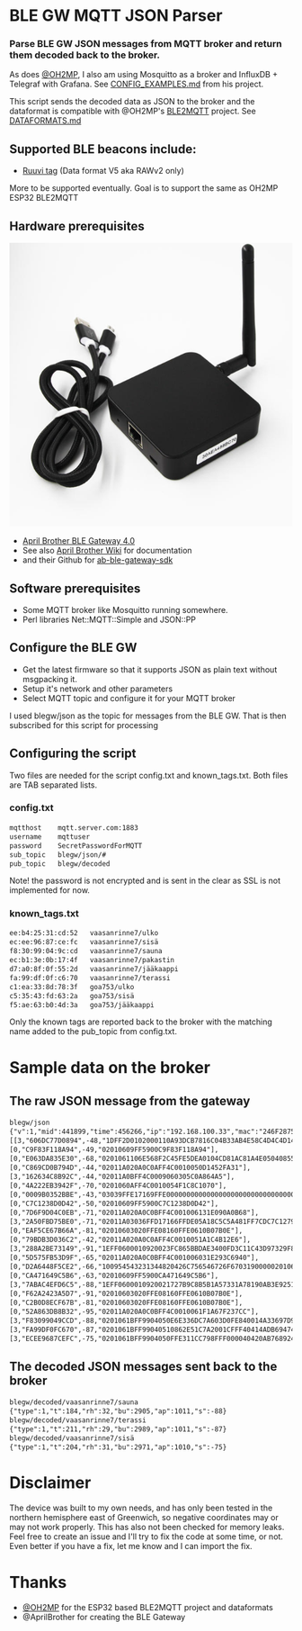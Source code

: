 # BLE GW MQTT JSON Parser
### Parse BLE GW JSON messages from MQTT broker and return them decoded back to the broker.

As does [@OH2MP](https://github.com/oh2mp/), I also am using Mosquitto as a broker and InfluxDB + Telegraf with Grafana. See [CONFIG_EXAMPLES.md](https://github.com/oh2mp/esp32_ble2mqtt/blob/main/CONFIG_EXAMPLES.md) from his project.

This script sends the decoded data as JSON to the broker and the dataformat is compatible with @OH2MP's [BLE2MQTT](https://github.com/oh2mp/esp32_ble2mqtt) project. See [DATAFORMATS.md](https://github.com/oh2mp/esp32_ble2mqtt/blob/main/DATAFORMATS.md)

## Supported BLE beacons include:
- [Ruuvi tag](https://ruuvi.com/) (Data format V5 aka RAWv2 only)

More to be supported eventually. Goal is to support the same as OH2MP ESP32 BLE2MQTT

## Hardware prerequisites
![APR BLEGW4](s/gateway41.jpg)
- [April Brother BLE Gateway 4.0](https://blog.aprbrother.com/product/ab-ble-gateway-4-0)
- See also [April Brother Wiki](https://wiki.aprbrother.com/en/AB_BLE_Gateway_V4.html) for documentation
- and their Github for [ab-ble-gateway-sdk](https://github.com/AprilBrother/ab-ble-gateway-sdk)

## Software prerequisites
- Some MQTT broker like Mosquitto running somewhere.
- Perl libraries Net::MQTT::Simple and JSON::PP

## Configure the BLE GW
- Get the latest firmware so that it supports JSON as plain text without msgpacking it.
- Setup it's network and other parameters
- Select MQTT topic and configure it for your MQTT broker

I used blegw/json as the topic for messages from the BLE GW. That is then subscribed for this script for processing

## Configuring the script
Two files are needed for the script config.txt and known_tags.txt. Both files are TAB separated lists.

### config.txt
```
mqtthost	mqtt.server.com:1883
username	mqttuser
password	SecretPasswordForMQTT
sub_topic	blegw/json/#
pub_topic	blegw/decoded
```

Note! the password is not encrypted and is sent in the clear as SSL is not implemented for now.

### known_tags.txt
```
ee:b4:25:31:cd:52	vaasanrinne7/ulko
ec:ee:96:87:ce:fc	vaasanrinne7/sisä
f8:30:99:04:9c:cd	vaasanrinne7/sauna
ec:b1:3e:0b:17:4f	vaasanrinne7/pakastin
d7:a0:8f:0f:55:2d	vaasanrinne7/jääkaappi
fa:99:df:0f:c6:70	vaasanrinne7/terassi
c1:ea:33:8d:78:3f	goa753/ulko
c5:35:43:fd:63:2a	goa753/sisä
f5:ae:63:b0:4d:3a	goa753/jääkaappi
```
Only the known tags are reported back to the broker with the matching name added to the pub_topic from config.txt.

# Sample data on the broker

## The raw JSON message from the gateway
```
blegw/json {"v":1,"mid":441899,"time":456266,"ip":"192.168.100.33","mac":"246F28756A40","devices":[[3,"606DC77D0894",-48,"1DFF2D0102000110A93DCB7816C04B33AB4E58C4D4C4D140CEB7239E5C76"],[0,"C9F83F118A94",-49,"02010609FF5900C9F83F118A94"],[0,"E063DA835E30",-68,"0201061106E568F2C45FE5DEA0104CD81AC81A4E05040855434B"],[0,"C869CD0B794D",-44,"02011A020A0C0AFF4C0010050D1452FA31"],[3,"162634C8B92C",-44,"02011A0BFF4C0009060305C0A864A5"],[0,"4A222EB3942F",-70,"0201060AFF4C0010054F1C8C1070"],[0,"0009B0352BBE",-43,"03039FFE17169FFE0000000000000000000000000000000000000000"],[0,"C7C1238D0D42",-50,"02010609FF5900C7C1238D0D42"],[0,"7D6F9D04C0EB",-71,"02011A020A0C0BFF4C001006131E090A0B68"],[3,"2A50FBD75BE0",-71,"02011A03036FFD17166FFDE05A18C5C5A481FF7CDC7C1279910BE2DC579F32"],[0,"EAF5CE67B66A",-81,"02010603020FFE08160FFE0610B07B0E"],[0,"79BDB3D036C2",-42,"02011A020A0C0AFF4C0010051A1C4B12E6"],[3,"288A2BE73149",-91,"1EFF0600010920023FC865BBDAE3400FD3C11C43D97329F8AB105A0A7566AD"],[0,"5D575FB53D9F",-65,"02011A020A0C0BFF4C001006031E293C6940"],[0,"D2A6448F5CE2",-66,"100954543231344820426C756546726F6703190000020106050323152316"],[0,"CA471649C5B6",-63,"02010609FF5900CA471649C5B6"],[3,"7ABAC4EFD6C5",-88,"1EFF0600010920021727B9C8B5B1A57331A78190AB3E92515888A4CB83E891"],[0,"F62A2423A5D7",-91,"02010603020FFE08160FFE0610B07B0E"],[0,"C2B0D8ECF67B",-81,"02010603020FFE08160FFE0610B07B0E"],[0,"52A863DB8B32",-95,"02011A020A0C0BFF4C0010061F1A67F237CC"],[3,"F83099049CCD",-88,"0201061BFF9904050E6E336DC7A603D0FE840014A33697D9ADF83099049CCD"],[3,"FA99DF0FC670",-87,"0201061BFF99040510862E51C7A2001CFFF40414ADB69474E8FA99DF0FC670"],[3,"ECEE9687CEFC",-75,"0201061BFF9904050FFE311CC798FFF000040420AB7689241EECEE9687CEFC"]]}
```

## The decoded JSON messages sent back to the broker

```
blegw/decoded/vaasanrinne7/sauna {"type":1,"t":184,"rh":32,"bu":2905,"ap":1011,"s":-88}
blegw/decoded/vaasanrinne7/terassi {"type":1,"t":211,"rh":29,"bu":2989,"ap":1011,"s":-87}
blegw/decoded/vaasanrinne7/sisä {"type":1,"t":204,"rh":31,"bu":2971,"ap":1010,"s":-75}
```

# Disclaimer
The device was built to my own needs, and has only been tested in the northern hemisphere east of Greenwich, so negative coordinates may or may not work properly. This has also not been checked for memory leaks. Feel free to create an issue and I'll try to fix the code at some time, or not. Even better if you have a fix, let me know and I can import the fix.

# Thanks
- [@OH2MP](https://github.com/oh2mp/) for the ESP32 based BLE2MQTT project and dataformats
- @AprilBrother for creating the BLE Gateway
